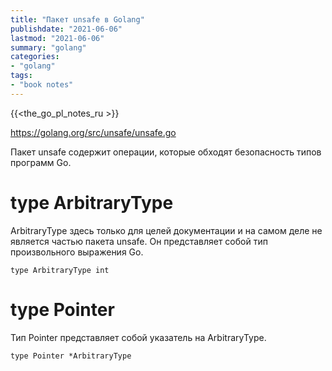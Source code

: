 ```yaml
---
title: "Пакет unsafe в Golang"
publishdate: "2021-06-06"
lastmod: "2021-06-06"
summary: "golang"
categories:
- "golang"
tags:
- "book notes"
---
```


{{<the_go_pl_notes_ru >}}

https://golang.org/src/unsafe/unsafe.go

Пакет unsafe содержит операции, которые обходят безопасность типов программ Go.

# type ArbitraryType
ArbitraryType здесь только для целей документации и на самом деле не является частью пакета unsafe. 
Он представляет собой тип произвольного выражения Go.
```
type ArbitraryType int
```

# type Pointer
Тип Pointer представляет собой указатель на ArbitraryType.
```
type Pointer *ArbitraryType
```
